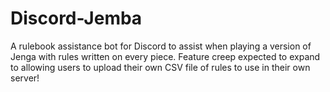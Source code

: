 # Discord-Jemba
A rulebook assistance bot for Discord to assist when playing a version of Jenga with rules written on every piece. Feature creep expected to expand to allowing users to upload their own CSV file of rules to use in their own server!
